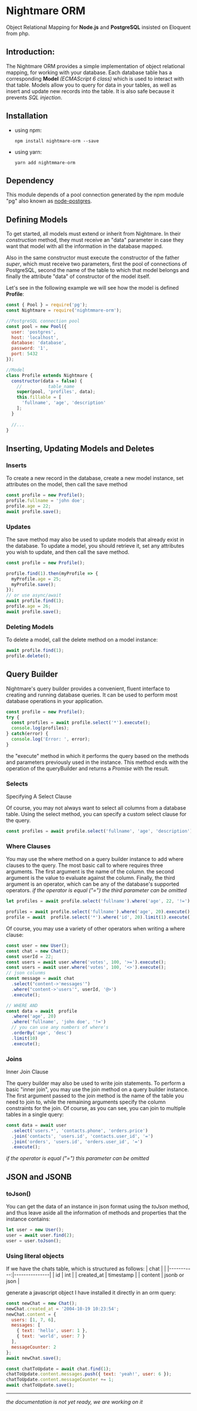 # Nightmare ORM
Object Relational Mapping for **Node.js** and **PostgreSQL** insisted on Eloquent from php.


## Introduction:
The Nightmare ORM  provides a simple implementation of object relational mapping, for working with your database. Each database table has a corresponding **Model** *(ECMAScript 6 class)* which is used to interact with that table. Models allow you to query for data in your tables, as well as insert and update new records into the table. It is also safe because it prevents *SQL injection*.

## Installation
- using npm:

      npm install nightmare-orm --save

- using yarn:

      yarn add nightmmare-orm

## Dependency
This module depends of a pool connection generated by the npm module "pg" also known as [node-postgres](https://node-postgres.com/).

## Defining Models

To get started, all models must extend or inherit from Nightmare. In their *construction* method, they must receive an "data" parameter in case they want that model with all the information in the database mapped.

Also in the same constructor must execute the constructor of the father *super*, which must receive two parameters, first the pool of connections of PostgreSQL, second the name of the table to which that model belongs and finally the attribute "data" of constructor of the model itself.

Let's see in the following example we will see how the model is defined **Profile**:

```js
const { Pool } = require('pg');
const Nightmare = require('nightmmare-orm');

//PostgreSQL connection pool
const pool = new Pool({
  user: 'postgres',
  host: 'localhost',
  database: 'database',
  password: '1',
  port: 5432
});

//Model
class Profile extends Nightmare {
  constructor(data = false) {
    //          table_name
    super(pool, 'profiles', data);
    this.fillable = [
      'fullname', 'age', 'description'
    ];
  }
  
  //...
}

```

## Inserting, Updating Models and Deletes

### Inserts
To create a new record in the database, create a new model instance, set attributes on the model, then call the save method
```js
const profile = new Profile();
profile.fullname = 'john doe';
profile.age = 22;
await profile.save();
```

### Updates

The save method may also be used to update models that already exist in the database. To update a model, you should retrieve it, set any attributes you wish to update, and then call the save method. 
```js
const profile = new Profile();

profile.find(1).then(myProfile => {
  myProfile.age = 25;
  myProfile.save();
});
// or use async/await
await profile.find(1);
profile.age = 26;
await profile.save();
```

### Deleting Models
To delete a model, call the delete method on a model instance:
```js
await profile.find(1);
profile.delete();
```

## Query Builder
Nightmare's query builder provides a convenient, fluent interface to creating and running database queries. It can be used to perform most database operations in your application.

```js
const profile = new Profile();
try {
  const profiles = await profile.select('*').execute();
  console.log(profiles);
} catch(error) {
  console.log('Error: ', error);
}
```
the "execute" method in which it performs the query based on the methods and parameters previously used in the instance. This method ends with the operation of the queryBuilder and returns a *Promise* with the result.

### Selects
Specifying A Select Clause

Of course, you may not always want to select all columns from a database table. Using the select method, you can specify a custom select clause for the query.

```js
const profiles = await profile.select('fullname', 'age', 'description').execute();
```

### Where Clauses
You may use the where method on a query builder instance to add where clauses to the query. The most basic call to where requires three arguments. The first argument is the name of the column.  the second argument is the value to evaluate against the column. Finally, the third argument is an operator, which can be any of the database's supported operators.
*if the operator is equal ("=") the third parameter can be omitted*
```js
let profiles = await profile.select('fullname').where('age', 22, '!=').execute();

profiles = await profile.select('fullname').where('age', 20).execute();
profile = await  profile.select('*').where('id', 20).limit(1).execute();
```
Of course, you may use a variety of other operators when writing a where clause:
```js
const user = new User();
const chat = new Chat();
const userId = 22;
const users = await user.where('votes', 100, '>=').execute();
const users = await user.where('votes', 100, '<>').execute();
// json colunms
const message = await chat
  .select("content->'messages'")
  .where("content->'users'", userId, '@>')
  .execute();

// WHERE AND
const data = await  profile
  .where('age', 20)
  .where('fullname', 'john doe', '!=')
  // you can use any numbers of where's
  .orderBy('age', 'desc')
  .limit(10)
  .execute();
```

### Joins
Inner Join Clause

The query builder may also be used to write join statements. To perform a basic "inner join", you may use the join method on a query builder instance. The first argument passed to the join method is the name of the table you need to join to, while the remaining arguments specify the column constraints for the join. Of course, as you can see, you can join to multiple tables in a single query:

```js
const data = await user
  .select('users.*', 'contacts.phone', 'orders.price')
  .join('contacts', 'users.id', 'contacts.user_id', '=')
  .join('orders', 'users.id', 'orders.user_id', '=')
  .execute();
```
*if the operator is equal ("=") this parameter can be omitted*

## JSON and JSONB

### toJson()
You can get the data of an instance in json format using the *toJson* method, and thus leave aside all the information of methods and properties that the instance contains:
```js
let user = new User();
user = await user.find(2);
user = user.toJson();
```

### Using literal objects
If we have the chats table, which is structured as follows:
|       chat |               |
|-----------:|---------------|
| id         | int           |
| created_at | timestamp     |
| content    | jsonb or json |

generate a javascript object I have installed it directly in an orm query:
```js
const newChat = new Chat();
newChat.created_at = '2004-10-19 10:23:54';
newChat.content = {
  users: [1, 7, 6],
  messages: [
    { text: 'hello', user: 1 },
    { text: 'world', user: 7 }
  ],
  messageCounter: 2
};
await newChat.save();

const chatToUpdate = await chat.find(1);
chatToUpdate.content.messages.push({ text: 'yeah!', user: 6 });
chatToUpdate.content.messageCounter += 1;
await chatToUpdate.save();
```

-------
*the documentation is not yet ready, we are working on it*
